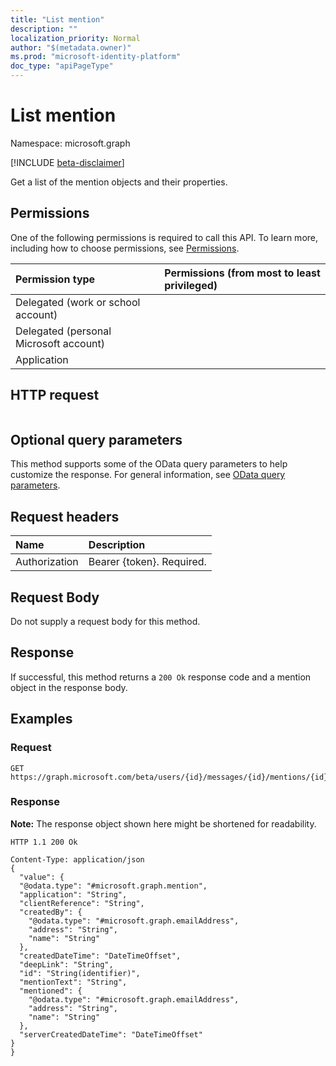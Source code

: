 ```yaml
---
title: "List mention"
description: ""
localization_priority: Normal
author: "$(metadata.owner)"
ms.prod: "microsoft-identity-platform"
doc_type: "apiPageType"
---
```


# List mention

Namespace: microsoft.graph

[!INCLUDE [beta-disclaimer](../../includes/beta-disclaimer.md)]

Get a list of the mention objects and their properties.

## Permissions

One of the following permissions is required to call this API. To learn more, including how to choose permissions, see [Permissions](/graph/permissions-reference).

| Permission type                        | Permissions (from most to least privileged) |
| :------------------------------------- | :------------------------------------------ |
| Delegated (work or school account)     |                                             |
| Delegated (personal Microsoft account) |                                             |
| Application                            |                                             |

## HTTP request

<!-- {
  "blockType": "ignored"
}
-->

```http

```

## Optional query parameters

This method supports some of the OData query parameters to help customize the response. For general information, see [OData query parameters](/graph/query-parameters).

## Request headers

| Name          | Description               |
| :------------ | :------------------------ |
| Authorization | Bearer {token}. Required. |

## Request Body

<!-- Actions and Functions -->

<!-- CRUD Methods -->

Do not supply a request body for this method.

## Response

If successful, this method returns a `200 Ok` response code and a mention object in the response body.

## Examples

### Request

<!-- {
  "blockType": "request",
  "name": "list_mention"
}
-->

```http
GET https://graph.microsoft.com/beta/users/{id}/messages/{id}/mentions/{id}

```

### Response

**Note:** The response object shown here might be shortened for readability.

<!-- {
  "blockType": "response",
  "truncated": true,
  "@odata.type": "Microsoft.OutlookServices.mention"
}
-->

```http
HTTP 1.1 200 Ok

Content-Type: application/json
{
  "value": {
  "@odata.type": "#microsoft.graph.mention",
  "application": "String",
  "clientReference": "String",
  "createdBy": {
    "@odata.type": "#microsoft.graph.emailAddress",
    "address": "String",
    "name": "String"
  },
  "createdDateTime": "DateTimeOffset",
  "deepLink": "String",
  "id": "String(identifier)",
  "mentionText": "String",
  "mentioned": {
    "@odata.type": "#microsoft.graph.emailAddress",
    "address": "String",
    "name": "String"
  },
  "serverCreatedDateTime": "DateTimeOffset"
}
}

```
